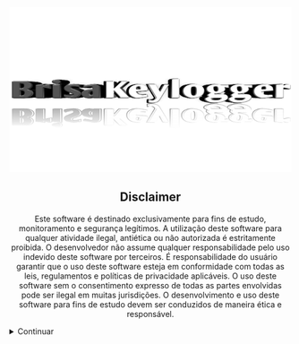 <div align="center">
  <img src="title.png">
</div>
<h2 align="center">Disclaimer</h2>
<p align="center" width="90">
    Este software é destinado exclusivamente para fins de estudo, monitoramento e segurança legítimos. A utilização deste software para qualquer atividade ilegal, antiética ou não autorizada é estritamente proibida. O desenvolvedor não assume qualquer responsabilidade pelo uso indevido deste software por terceiros. É responsabilidade do usuário garantir que o uso deste software esteja em conformidade com todas as leis, regulamentos e políticas de privacidade aplicáveis. O uso deste software sem o consentimento expresso de todas as partes envolvidas pode ser ilegal em muitas jurisdições. O desenvolvimento e uso deste software para fins de estudo devem ser conduzidos de maneira ética e responsável.
</p>


<details>
  <summary>Continuar</summary>

  <h2 align="center">Funcionamento</h2>
  <p>
    O arquivo <code>setup.cpp</code> contém o código para a instalação automática do Keylogger na pasta de inicialização do Windows, criando um arquivo em <code>.../Microsoft/Windows/system80.exe</code> e um atalho desse mesmo arquivo na pasta de inicialização.
    O arquivo <code>BrisaKL.cpp</code> é o arquivo do keylogger, que executa em segundo plano, capturando as teclas pressionadas.
  </p>

  <h2 align="center">Tributo</h2>
  <p align="center">
    Este programa foi criado como uma forma de lidar com o vazio profundo que sinto após a perda da minha gatinha. Como a programação é uma atividade que me ajuda a escapar da realidade, decidi me concentrar neste projeto. Recentemente, meu interesse se voltou para vírus e segurança da informação, então decidi criar um programa em uma linguagem na qual não tenho muita experiência, não apenas para me manter ocupado, mas também para aprimorar minhas habilidades.
  </p>

</details>
